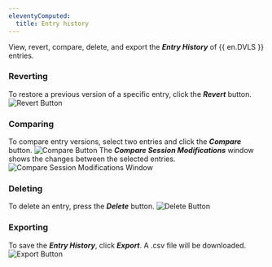 ```yaml
---
eleventyComputed:
  title: Entry history
---
```

View, revert, compare, delete, and export the ***Entry History*** of {{ en.DVLS }} entries.
### Reverting
To restore a previous version of a specific entry, click the ***Revert*** button.
![Revert Button](https://cdnweb.devolutions.net/docs/docs_en_server_ServerOp4004.png)
### Comparing
To compare entry versions, select two entries and click the ***Compare*** button.
![Compare Button](https://cdnweb.devolutions.net/docs/docs_en_server_ServerOp4005.png)
The ***Compare Session Modifications*** window shows the changes between the selected entries.
![Compare Session Modifications Window](https://cdnweb.devolutions.net/docs/docs_en_server_ServerOp0000.png)
### Deleting
To delete an entry, press the ***Delete*** button.
![Delete Button](https://cdnweb.devolutions.net/docs/docs_en_server_ServerOp0001.png)
### Exporting
To save the ***Entry History***, click ***Export***. A .csv file will be downloaded.
![Export Button](https://cdnweb.devolutions.net/docs/docs_en_server_ServerOp0002.png)

